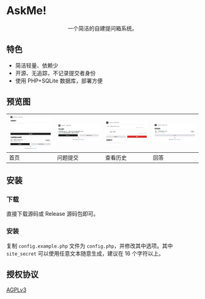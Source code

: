 # AskMe!

<center>一个简洁的自建提问箱系统。</center>

## 特色

* 简洁轻量、依赖少
* 开源、无追踪，不记录提交者身份
* 使用 PHP+SQLite 数据库，部署方便

## 预览图

| ![](./promotion/index.jpg) | ![](./promotion/submit.jpg) | ![](./promotion/single.jpg) | ![](./promotion/answerme.jpg) | 
|---|---|---|---|
| 首页 | 问题提交 | 查看历史 | 回答 |

## 安装

### 下载

直接下载源码或 Release 源码包即可。

### 安装

复制 `config.example.php` 文件为 `config.php`，并修改其中选项。其中 `site_secret` 可以使用任意文本随意生成，建议在 16 个字符以上。

## 授权协议

[AGPLv3](./LICENSE)
